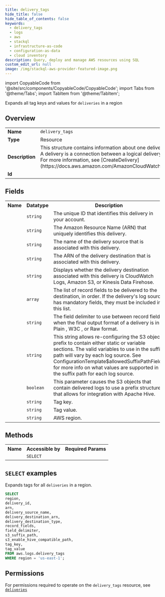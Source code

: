 ```yaml
---
title: delivery_tags
hide_title: false
hide_table_of_contents: false
keywords:
  - delivery_tags
  - logs
  - aws
  - stackql
  - infrastructure-as-code
  - configuration-as-data
  - cloud inventory
description: Query, deploy and manage AWS resources using SQL
custom_edit_url: null
image: /img/stackql-aws-provider-featured-image.png
---
```


import CopyableCode from '@site/src/components/CopyableCode/CopyableCode';
import Tabs from '@theme/Tabs';
import TabItem from '@theme/TabItem';

Expands all tag keys and values for <code>deliveries</code> in a region

## Overview
<table>
<tbody>
<tr><td><b>Name</b></td><td><code>delivery_tags</code></td></tr>
<tr><td><b>Type</b></td><td>Resource</td></tr>
<tr><td><b>Description</b></td><td>This structure contains information about one delivery in your account.<br />A delivery is a connection between a logical delivery source and a logical delivery destination.<br />For more information, see &#91;CreateDelivery&#93;(https://docs.aws.amazon.com/AmazonCloudWatchLogs/latest/APIReference/API_CreateDelivery.html).</td></tr>
<tr><td><b>Id</b></td><td><CopyableCode code="aws.logs.delivery_tags" /></td></tr>
</tbody>
</table>

## Fields
<table>
<tbody>
<tr><th>Name</th><th>Datatype</th><th>Description</th></tr><tr><td><CopyableCode code="delivery_id" /></td><td><code>string</code></td><td>The unique ID that identifies this delivery in your account.</td></tr>
<tr><td><CopyableCode code="arn" /></td><td><code>string</code></td><td>The Amazon Resource Name (ARN) that uniquely identifies this delivery.</td></tr>
<tr><td><CopyableCode code="delivery_source_name" /></td><td><code>string</code></td><td>The name of the delivery source that is associated with this delivery.</td></tr>
<tr><td><CopyableCode code="delivery_destination_arn" /></td><td><code>string</code></td><td>The ARN of the delivery destination that is associated with this delivery.</td></tr>
<tr><td><CopyableCode code="delivery_destination_type" /></td><td><code>string</code></td><td>Displays whether the delivery destination associated with this delivery is CloudWatch Logs, Amazon S3, or Kinesis Data Firehose.</td></tr>
<tr><td><CopyableCode code="record_fields" /></td><td><code>array</code></td><td>The list of record fields to be delivered to the destination, in order. If the delivery's log source has mandatory fields, they must be included in this list.</td></tr>
<tr><td><CopyableCode code="field_delimiter" /></td><td><code>string</code></td><td>The field delimiter to use between record fields when the final output format of a delivery is in Plain , W3C , or Raw format.</td></tr>
<tr><td><CopyableCode code="s3_suffix_path" /></td><td><code>string</code></td><td>This string allows re-configuring the S3 object prefix to contain either static or variable sections. The valid variables to use in the suffix path will vary by each log source. See ConfigurationTemplate$allowedSuffixPathFields for more info on what values are supported in the suffix path for each log source.</td></tr>
<tr><td><CopyableCode code="s3_enable_hive_compatible_path" /></td><td><code>boolean</code></td><td>This parameter causes the S3 objects that contain delivered logs to use a prefix structure that allows for integration with Apache Hive.</td></tr>
<tr><td><CopyableCode code="tag_key" /></td><td><code>string</code></td><td>Tag key.</td></tr>
<tr><td><CopyableCode code="tag_value" /></td><td><code>string</code></td><td>Tag value.</td></tr>
<tr><td><CopyableCode code="region" /></td><td><code>string</code></td><td>AWS region.</td></tr>
</tbody>
</table>

## Methods

<table>
<tbody>
  <tr>
    <th>Name</th>
    <th>Accessible by</th>
    <th>Required Params</th>
  </tr>
  <tr>
    <td><CopyableCode code="list_resources" /></td>
    <td><code>SELECT</code></td>
    <td><CopyableCode code="region" /></td>
  </tr>
</tbody>
</table>

## `SELECT` examples
Expands tags for all <code>deliveries</code> in a region.
```sql
SELECT
region,
delivery_id,
arn,
delivery_source_name,
delivery_destination_arn,
delivery_destination_type,
record_fields,
field_delimiter,
s3_suffix_path,
s3_enable_hive_compatible_path,
tag_key,
tag_value
FROM aws.logs.delivery_tags
WHERE region = 'us-east-1';
```


## Permissions

For permissions required to operate on the <code>delivery_tags</code> resource, see <a href="/services/logs/deliveries/#permissions"><code>deliveries</code></a>

